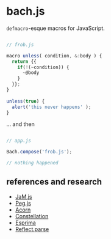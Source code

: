 bach.js
=======

`defmacro`-esque macros for JavaScript.

```javascript

// frob.js

macro unless( condition, &:body ) {
  return {{
    if(!(~condition)) {
	  ~@body
    }
  }};
}
				  
unless(true) {
  alert('this never happens' );
}

```

... and then

```javascript

// app.js

Bach.compose('frob.js');

// nothing happened

```

references and research
-----------------------

 * [JaM.js](http://github.com/chouser/JaM)
 * [Peg.js](http://pegjs.majda.cz/)
 * [Acorn](https://t.co/t5jkF6fU)
 * [Constellation](https://t.co/OzN4vQdb)
 * [Esprima](http://esprima.org/)
 * [Reflect.parse](https://developer.mozilla.org/en-US/docs/SpiderMonkey/Parser_API)